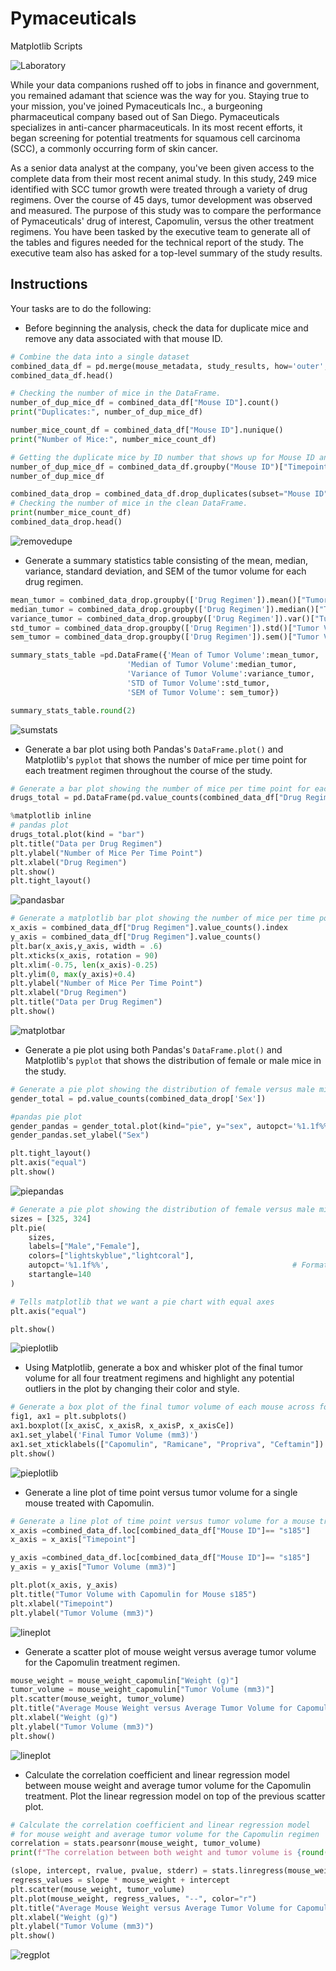 # Pymaceuticals
Matplotlib Scripts


![Laboratory](Images/Laboratory.jpg)

While your data companions rushed off to jobs in finance and government, you remained adamant that science was the way for you. Staying true to your mission, you've joined Pymaceuticals Inc., a burgeoning pharmaceutical company based out of San Diego. Pymaceuticals specializes in anti-cancer pharmaceuticals. In its most recent efforts, it began screening for potential treatments for squamous cell carcinoma (SCC), a commonly occurring form of skin cancer.

As a senior data analyst at the company, you've been given access to the complete data from their most recent animal study. In this study, 249 mice identified with SCC tumor growth were treated through a variety of drug regimens. Over the course of 45 days, tumor development was observed and measured. The purpose of this study was to compare the performance of Pymaceuticals' drug of interest, Capomulin, versus the other treatment regimens. You have been tasked by the executive team to generate all of the tables and figures needed for the technical report of the study. The executive team also has asked for a top-level summary of the study results.

## Instructions

Your tasks are to do the following:

* Before beginning the analysis, check the data for duplicate mice and remove any data associated with that mouse ID.
```python
# Combine the data into a single dataset
combined_data_df = pd.merge(mouse_metadata, study_results, how='outer', on='Mouse ID')
combined_data_df.head()

# Checking the number of mice in the DataFrame.
number_of_dup_mice_df = combined_data_df["Mouse ID"].count()
print("Duplicates:", number_of_dup_mice_df)

number_mice_count_df = combined_data_df["Mouse ID"].nunique()
print("Number of Mice:", number_mice_count_df)

# Getting the duplicate mice by ID number that shows up for Mouse ID and Timepoint. 
number_of_dup_mice_df = combined_data_df.groupby("Mouse ID")["Timepoint"].nunique()
number_of_dup_mice_df

combined_data_drop = combined_data_df.drop_duplicates(subset="Mouse ID", keep="last")
# Checking the number of mice in the clean DataFrame.
print(number_mice_count_df)
combined_data_drop.head()
```
![removedupe](Images/removedupe.png)


* Generate a summary statistics table consisting of the mean, median, variance, standard deviation, and SEM of the tumor volume for each drug regimen.

```python
mean_tumor = combined_data_drop.groupby(['Drug Regimen']).mean()["Tumor Volume (mm3)"]
median_tumor = combined_data_drop.groupby(['Drug Regimen']).median()["Tumor Volume (mm3)"]
variance_tumor = combined_data_drop.groupby(['Drug Regimen']).var()["Tumor Volume (mm3)"]
std_tumor = combined_data_drop.groupby(['Drug Regimen']).std()["Tumor Volume (mm3)"]
sem_tumor = combined_data_drop.groupby(['Drug Regimen']).sem()["Tumor Volume (mm3)"]

summary_stats_table =pd.DataFrame({'Mean of Tumor Volume':mean_tumor,
                          'Median of Tumor Volume':median_tumor,
                          'Variance of Tumor Volume':variance_tumor,
                          'STD of Tumor Volume':std_tumor,
                          'SEM of Tumor Volume': sem_tumor})

summary_stats_table.round(2)
```
![sumstats](Images/sumstats.png)

* Generate a bar plot using both Pandas's `DataFrame.plot()` and Matplotlib's `pyplot` that shows  the number of mice per time point for each treatment regimen throughout the course of the study.

```python
# Generate a bar plot showing the number of mice per time point for each treatment throughout the course of the study using pandas.
drugs_total = pd.DataFrame(pd.value_counts(combined_data_df["Drug Regimen"]))

%matplotlib inline
# pandas plot
drugs_total.plot(kind = "bar")
plt.title("Data per Drug Regimen")
plt.ylabel("Number of Mice Per Time Point")
plt.xlabel("Drug Regimen")
plt.show()
plt.tight_layout()
```
![pandasbar](Images/pandasbar.png)

```python
# Generate a matplotlib bar plot showing the number of mice per time point for each treatment throughout the course of the study using pyplot.
x_axis = combined_data_df["Drug Regimen"].value_counts().index
y_axis = combined_data_df["Drug Regimen"].value_counts()
plt.bar(x_axis,y_axis, width = .6)
plt.xticks(x_axis, rotation = 90)
plt.xlim(-0.75, len(x_axis)-0.25)
plt.ylim(0, max(y_axis)+0.4)
plt.ylabel("Number of Mice Per Time Point")
plt.xlabel("Drug Regimen")
plt.title("Data per Drug Regimen")
plt.show()
```
![matplotbar](Images/matplotbar.png)

* Generate a pie plot using both Pandas's `DataFrame.plot()` and Matplotlib's `pyplot` that shows the distribution of female or male mice in the study.
```python
# Generate a pie plot showing the distribution of female versus male mice using pandas
gender_total = pd.value_counts(combined_data_drop['Sex'])

#pandas pie plot
gender_pandas = gender_total.plot(kind="pie", y="sex", autopct='%1.1f%%')
gender_pandas.set_ylabel("Sex")

plt.tight_layout()
plt.axis("equal")
plt.show()
```
![piepandas](Images/piepandas.png)

```python
# Generate a pie plot showing the distribution of female versus male mice using pyplot
sizes = [325, 324]
plt.pie(
    sizes, 
    labels=["Male","Female"],          
    colors=["lightskyblue","lightcoral"],
    autopct='%1.1f%%',                                         # Formats percentages
    startangle=140
)

# Tells matplotlib that we want a pie chart with equal axes
plt.axis("equal")

plt.show()
```
![pieplotlib](Images/pieplotlib.png)

* Using Matplotlib, generate a box and whisker plot of the final tumor volume for all four treatment regimens and highlight any potential outliers in the plot by changing their color and style.

```python
# Generate a box plot of the final tumor volume of each mouse across four regimens of interest
fig1, ax1 = plt.subplots()
ax1.boxplot([x_axisC, x_axisR, x_axisP, x_axisCe])
ax1.set_ylabel('Final Tumor Volume (mm3)')
ax1.set_xticklabels(["Capomulin", "Ramicane", "Propriva", "Ceftamin"])
plt.show()
```
![pieplotlib](Images/pieplotlib.png)

* Generate a line plot of time point versus tumor volume for a single mouse treated with Capomulin.
```python
# Generate a line plot of time point versus tumor volume for a mouse treated with Capomulin
x_axis =combined_data_df.loc[combined_data_df["Mouse ID"]== "s185"]
x_axis = x_axis["Timepoint"]

y_axis =combined_data_df.loc[combined_data_df["Mouse ID"]== "s185"]
y_axis = y_axis["Tumor Volume (mm3)"]

plt.plot(x_axis, y_axis)
plt.title("Tumor Volume with Capomulin for Mouse s185")
plt.xlabel("Timepoint")
plt.ylabel("Tumor Volume (mm3)")
```
![lineplot](Images/lineplot.png)

* Generate a scatter plot of mouse weight versus average tumor volume for the Capomulin treatment regimen.
```python
mouse_weight = mouse_weight_capomulin["Weight (g)"]
tumor_volume = mouse_weight_capomulin["Tumor Volume (mm3)"]
plt.scatter(mouse_weight, tumor_volume)
plt.title("Average Mouse Weight versus Average Tumor Volume for Capomulin Regimen")
plt.xlabel("Weight (g)")
plt.ylabel("Tumor Volume (mm3)")
plt.show()
```
![lineplot](Images/scatterplot.png)

* Calculate the correlation coefficient and linear regression model between mouse weight and average tumor volume for the Capomulin treatment. Plot the linear regression model on top of the previous scatter plot.
```python
# Calculate the correlation coefficient and linear regression model 
# for mouse weight and average tumor volume for the Capomulin regimen
correlation = stats.pearsonr(mouse_weight, tumor_volume)
print(f"The correlation between both weight and tumor volume is {round(correlation[0],2)}")

(slope, intercept, rvalue, pvalue, stderr) = stats.linregress(mouse_weight, tumor_volume)
regress_values = slope * mouse_weight + intercept
plt.scatter(mouse_weight, tumor_volume)
plt.plot(mouse_weight, regress_values, "--", color="r")
plt.title("Average Mouse Weight versus Average Tumor Volume for Capomulin Regimen")
plt.xlabel("Weight (g)")
plt.ylabel("Tumor Volume (mm3)")
plt.show()
```
![regplot](Images/regplot.png)
